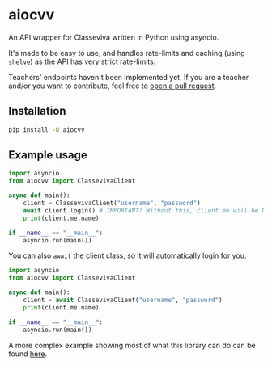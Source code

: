 # aiocvv
An API wrapper for Classeviva written in Python using asyncio.

It's made to be easy to use, and handles rate-limits and caching (using `shelve`) as the API has very strict rate-limits.

Teachers' endpoints haven't been implemented yet. If you are a teacher and/or you want to contribute, feel free to [open a pull request](https://github.com/Vinchethescript/aiocvv/pulls).

## Installation
```bash
pip install -U aiocvv
```

## Example usage
```python
import asyncio
from aiocvv import ClassevivaClient

async def main():
    client = ClassevivaClient("username", "password")
    await client.login() # IMPORTANT! Without this, client.me will be None
    print(client.me.name)

if __name__ == "__main__":
    asyncio.run(main())
```

You can also `await` the client class, so it will automatically login for you.
```python
import asyncio
from aiocvv import ClassevivaClient

async def main():
    client = await ClassevivaClient("username", "password")
    print(client.me.name)

if __name__ == "__main__":
    asyncio.run(main())
```

A more complex example showing most of what this library can do can be found [here](https://github.com/Vinchethescript/aiocvv/blob/main/example.py).